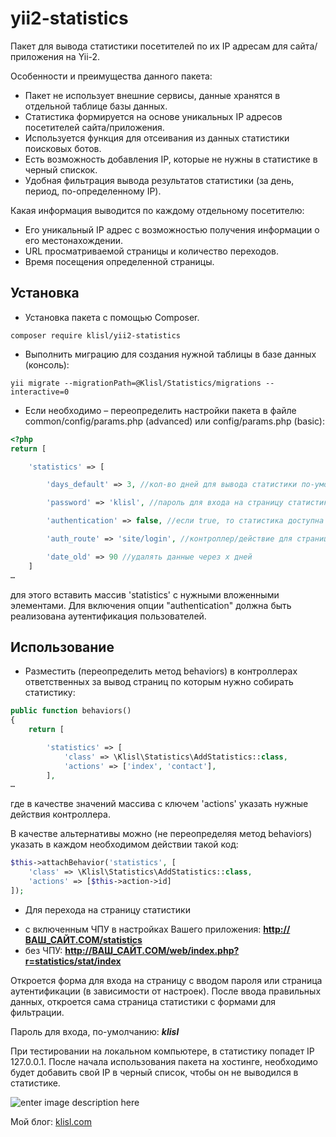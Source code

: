 yii2-statistics
=================


Пакет для вывода статистики посетителей по их IP адресам для сайта/приложения на Yii-2.

Особенности и преимущества данного пакета:

*	Пакет не использует внешние сервисы, данные хранятся в отдельной таблице базы данных.
*	Статистика формируется на основе уникальных IP адресов посетителей сайта/приложения.
*	Используется функция для отсеивания из данных статистики поисковых ботов.
*	Есть возможность добавления IP, которые не нужны в статистике в черный спискок.
*	Удобная фильтрация вывода результатов статистики (за день, период, по-определенному IP).


Какая информация выводится по каждому отдельному посетителю:
*	Его уникальный IP адрес с возможностью получения информации о его местонахождении.
*	URL просматриваемой страницы и количество переходов.
*	Время посещения определенной страницы.


  
Установка
------------------
* Установка пакета с помощью Composer.

```
composer require klisl/yii2-statistics
```

* Выполнить миграцию для создания нужной таблицы в базе данных (консоль):
```
yii migrate --migrationPath=@Klisl/Statistics/migrations --interactive=0
```

* Если необходимо – переопределить настройки пакета в файле common/config/params.php (advanced) или config/params.php (basic):
```php
<?php
return [

    'statistics' => [

        'days_default' => 3, //кол-во дней для вывода статистики по-умолчанию (сегодня/вчера/...)

        'password' => 'klisl', //пароль для входа на страницу статистики. Если false (без кавычек) - вход без пароля

        'authentication' => false, //если true, то статистика доступна только аутентифицированным пользователям

        'auth_route' => 'site/login', //контроллер/действие для страницы аутентификации (по-умолчанию 'site/login')

        'date_old' => 90 //удалять данные через х дней
    ]
…

```
для этого вставить массив 'statistics' с нужными вложенными элементами.
Для включения опции "authentication" должна быть реализована аутентификация пользователей.




Использование
-------------

* Разместить (переопределить метод behaviors) в контроллерах ответственных за вывод страниц по которым нужно собирать статистику:
```php
public function behaviors()
{
    return [

        'statistics' => [
            'class' => \Klisl\Statistics\AddStatistics::class,
            'actions' => ['index', 'contact'],
        ],
…

```
где в качестве значений массива с ключем 'actions' указать нужные действия контроллера.

В качестве альтернативы можно (не переопределяя метод behaviors) указать в каждом необходимом действии такой код:
```php
$this->attachBehavior('statistics', [
    'class' => \Klisl\Statistics\AddStatistics::class,
    'actions' => [$this->action->id]
]);

```

* Для перехода на страницу статистики
 - с включенным ЧПУ в настройках Вашего приложения:
**http://ВАШ_САЙТ.COM/statistics**
- без ЧПУ:
**http://ВАШ_САЙТ.COM/web/index.php?r=statistics/stat/index**

Откроется форма для входа на страницу с вводом пароля или страница аутентификации (в зависимости от настроек).
После ввода правильных данных, откроется сама страница статистики с формами для фильтрации.

Пароль для входа, по-умолчанию: ***klisl***

При тестировании на локальном компьютере, в статистику попадет IP 127.0.0.1. 
После начала использования пакета на хостинге, необходимо будет добавить свой IP в черный список, чтобы он не выводился в статистике.




![enter image description here](https://klisl.com/frontend/web/images/external/lar_stat3.jpg)


Мой блог: [klisl.com](https://klisl.com)  